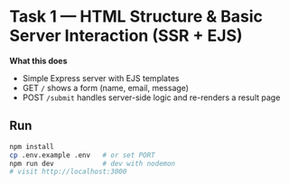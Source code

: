 # Task 1 — HTML Structure & Basic Server Interaction (SSR + EJS)

**What this does**  
- Simple Express server with EJS templates  
- GET `/` shows a form (name, email, message)  
- POST `/submit` handles server-side logic and re-renders a result page

## Run
```bash
npm install
cp .env.example .env   # or set PORT
npm run dev            # dev with nodemon
# visit http://localhost:3000
```
